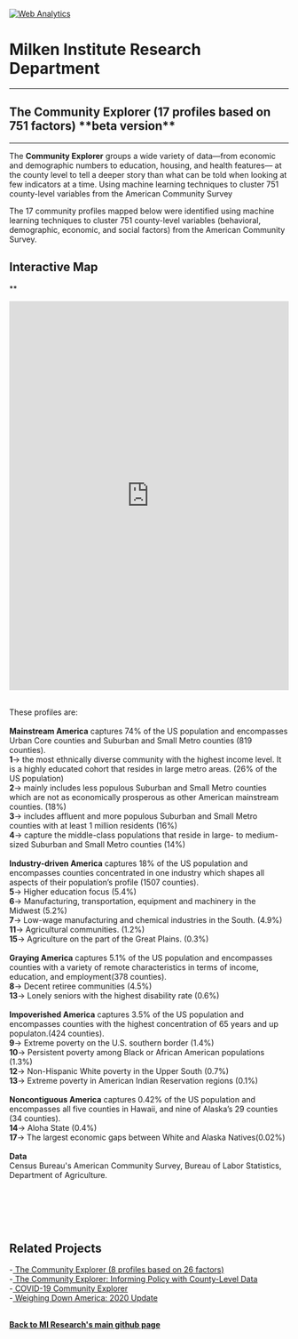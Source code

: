 <br><br>
<head><!-- Global site tag (gtag.js) - Google Analytics -->
<script async src="https://www.googletagmanager.com/gtag/js?id=UA-166686264-2"></script>
<script>
  window.dataLayer = window.dataLayer || [];
  function gtag(){dataLayer.push(arguments);}
  gtag('js', new Date());

  gtag('config', 'UA-166686264-2');
</script>

  <!-- Default Statcounter code for CE 17
https://miresearch.github.io/Community-Explorer-17-profiles/
-->
<script type="text/javascript">
var sc_project=12724919; 
var sc_invisible=1; 
var sc_security="161ec0d3"; 
</script>
<script type="text/javascript"
src="https://www.statcounter.com/counter/counter.js"
async></script>
<noscript><div class="statcounter"><a title="Web Analytics"
href="https://statcounter.com/" target="_blank"><img
class="statcounter"
src="https://c.statcounter.com/12724919/0/161ec0d3/1/"
alt="Web Analytics"
referrerPolicy="no-referrer-when-downgrade"></a></div></noscript>
<!-- End of Statcounter Code -->
  

<meta name="twitter:title" content="Community Explorer">
<meta name="twitter:description" content="The Community Explorer sorts 26 behavioral, demographic, economic, and social factors across 3,192 US counties into eight community profiles.">
<meta name="twitter:image" content="https://milkeninstitute.org/sites/default/files/GettyImages-1204127705.jpg">
<meta name="twitter:card" content="summary_large_image">

<meta property="og:title" content="Community Explorer">
<meta property="og:description" content="The Community Explorer sorts 751 behavioral, demographic, economic, and social factors across 3,142 US counties into eight community profiles. ;">
<meta property="og:image" content="https://milkeninstitute.org/sites/default/files/GettyImages-1204127705.jpg">
<meta property="og:image:url" content="https://milkeninstitute.org/sites/default/files/GettyImages-1204127705.jpg">
<meta property="og:image:secure_url" content="https://milkeninstitute.org/sites/default/files/GettyImages-1204127705.jpg">
<meta property="og:url" content="https://miresearch.github.io/Community-Explorer/">

</head>

<H1><b>Milken Institute Research Department </b></H1><Hr>

<H2><b> The Community Explorer (17 profiles based on 751 factors) **beta version**</b> </H2> <Hr>

The <b>Community Explorer</b> groups a wide variety of data—from economic and demographic numbers to education, housing, and health features— at the county level to tell a deeper story than what can be told when looking at few indicators at a time. Using machine learning techniques to cluster 751 county-level variables from the American Community Survey
  
The 17 community profiles mapped below were identified using machine learning techniques to cluster 751 county-level variables (behavioral, demographic, economic, and social factors) from the American Community Survey. 
<H2>Interactive Map</H2>

**<center><iframe src="https://public.tableau.com/views/Community_Explorer/Map?:showVizHome=no&:embed=true" width="100%" height="700" frameborder="0"></iframe></center>

<br>
These profiles are:
<br>
<br><b>Mainstream America</B> captures 74% of the US population and encompasses Urban Core counties and Suburban and Small Metro counties (819 counties).
<br><b>1</b>-> the most ethnically diverse community with the highest income level. It is a highly educated cohort that resides in large metro areas. (26% of the US population)
<br><b>2</b>-> mainly includes less populous Suburban and Small Metro counties which are not as economically prosperous as other American mainstream counties. (18%)
<br><b>3</b>-> includes affluent and more populous Suburban and Small Metro counties with at least 1 million residents (16%)
<br><b>4</b>-> capture the middle-class populations that reside in large- to medium-sized Suburban and Small Metro counties (14%)
<br>
<br><b>Industry-driven America</B> captures 18% of the US population and encompasses counties concentrated in one industry which shapes all aspects of their population’s profile (1507 counties).
<br><b>5</b>-> Higher education focus (5.4%)
<br><b>6</b>-> Manufacturing, transportation, equipment and machinery in the Midwest (5.2%) 
<br><b>7</b>-> Low-wage manufacturing and chemical industries in the South.  (4.9%)
<br><b>11</b>-> Agricultural communities. (1.2%)
<br><b>15</b>-> Agriculture on the part of the Great Plains. (0.3%)
<br>
<br><b>Graying America</B> captures 5.1% of the US population and encompasses counties with a variety of remote characteristics in terms of income, education, and employment(378 counties).
<br><b>8</b>-> Decent retiree communities (4.5%) 
<br><b>13</b>-> Lonely seniors with the highest disability rate (0.6%)
<br>
<br><b>Impoverished America</B> captures 3.5% of the US population and encompasses counties with the highest concentration of 65 years and up populaton.(424 counties).
<br><b>9</b>-> Extreme poverty on the U.S. southern border (1.4%) 
<br><b>10</b>-> Persistent poverty among Black or African American populations (1.3%)
<br><b>12</b>-> Non-Hispanic White poverty in the Upper South (0.7%) 
<br><b>13</b>-> Extreme poverty in American Indian Reservation regions (0.1%)
<br>
<br><b>Noncontiguous America</B> captures 0.42% of the US population and encompasses all five counties in Hawaii, and nine of Alaska’s 29 counties (34 counties).
<br><b>14</b>-> Aloha State (0.4%) 
<br><b>17</b>-> The largest economic gaps between White and Alaska Natives(0.02%)
<br><br>
<Bh>
<b>Data</b><br>
Census Bureau's American Community Survey, Bureau of Labor Statistics, Department of Agriculture. <br>
<br> <br>


<br><br>
<H2>Related Projects </H2>
-<a href="https://miresearch.github.io/Community-Explorer/" target="_blank"> The Community Explorer  (8 profiles based on 26 factors) </a> <br>
  -<a href="https://milkeninstitute.org/sites/default/files/reports-pdf/Community%20Explorer.pdf" target="_blank"> The Community Explorer: Informing Policy with County-Level Data </a> <br>
-<a href="https://miresearch.github.io/MI-COVID-19-Community-Explorer" target="_blank"> COVID-19 Community Explorer</a> <br>
-<a href="https://milkeninstitute.org/reports/weighing-down-america-2020-update" target="_blank"> Weighing Down America: 2020 Update</a><br>
<Br>
  
<a href=" https://miresearch.github.io/About/" target="_blank"> <b>Back to MI Research's main github page</b>  </a>


